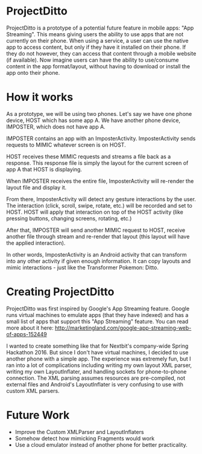 # ProjectDitto

ProjectDitto is a prototype of a potential future feature in mobile apps: "App Streaming".
This means giving users the ability to use apps that are not currently on their phone.
When using a service, a user can use the native app to access content, but only if they have it installed on their phone.
If they do not however, they can access that content through a mobile website (if available).
Now imagine users can have the ability to use/consume content in the app format/layout, without having to download or install the app onto their phone.

# How it works
As a prototype, we will be using two phones.
Let's say we have one phone device, HOST which has some app A.
We have another phone device, IMPOSTER, which does not have app A.

IMPOSTER contains an app with an ImposterActivity. 
ImposterActivity sends requests to MIMIC whatever screen is on HOST.

HOST receives these MIMIC requests and streams a file back as a response.
This response file is simply the layout for the current screen of app A that HOST is displaying.

When IMPOSTER receives the entire file, 
ImposterActivity will re-render the layout file and display it.

From there, ImposterActivity will detect any gesture interactions by the user.
The interaction (click, scroll, swipe, rotate, etc.) will be recorded and set to HOST.
HOST will apply that interaction on top of the HOST activity (like pressing buttons, changing screens, rotating, etc.)

After that, IMPOSTER will send another MIMIC request to HOST, receive another file through stream
and re-render that layout (this layout will have the applied interaction).

In other words, ImposterActivity is an Android activity that can transform into any other activity
if given enough information. It can copy layouts and mimic interactions - just like the Transformer Pokemon: Ditto.

# Creating ProjectDitto
ProjectDitto was first inspired by Google's App Streaming feature.
Google runs virtual machines to emulate apps (that they have indexed) and has a small list of apps that support this "App Streaming" feature.
You can read more about it here: http://marketingland.com/google-app-streaming-web-of-apps-152449

I wanted to create something like that for Nextbit's company-wide Spring Hackathon 2016.
But since I don't have virtual machines, I decided to use another phone with a simple app.
The experience was extremely fun, but I ran into a lot of complications including
writing my own layout XML parser, writing my own LayoutInflater, and handling sockets for phone-to-phone connection.
The XML parsing assumes resources are pre-compiled, not external files and Android's LayoutInflater is very confusing
to use with custom XML parsers.

# Future Work
 - Improve the Custom XMLParser and LayoutInflaters
 - Somehow detect how mimicking Fragments would work
 - Use a cloud emulator instead of another phone for better practicality.